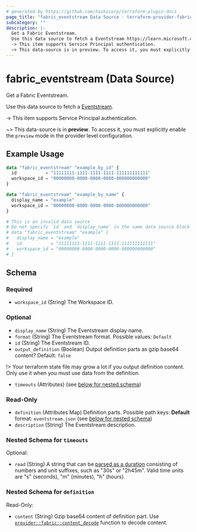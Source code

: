 ```yaml
---
# generated by https://github.com/hashicorp/terraform-plugin-docs
page_title: "fabric_eventstream Data Source - terraform-provider-fabric"
subcategory: ""
description: |-
  Get a Fabric Eventstream.
  Use this data source to fetch a Eventstream https://learn.microsoft.com/fabric/real-time-intelligence/event-streams/overview.
  -> This item supports Service Principal authentication.
  ~> This data-source is in preview. To access it, you must explicitly enable the preview mode in the provider level configuration.
---
```


# fabric_eventstream (Data Source)

Get a Fabric Eventstream.

Use this data source to fetch a [Eventstream](https://learn.microsoft.com/fabric/real-time-intelligence/event-streams/overview).

-> This item supports Service Principal authentication.

~> This data-source is in **preview**. To access it, you must explicitly enable the `preview` mode in the provider level configuration.

## Example Usage

```terraform
data "fabric_eventstream" "example_by_id" {
  id           = "11111111-1111-1111-1111-111111111111"
  workspace_id = "00000000-0000-0000-0000-000000000000"
}

data "fabric_eventstream" "example_by_name" {
  display_name = "example"
  workspace_id = "00000000-0000-0000-0000-000000000000"
}

# This is an invalid data source
# Do not specify `id` and `display_name` in the same data source block
# data "fabric_eventstream" "example" {
#   display_name = "example"
#   id           = "11111111-1111-1111-1111-111111111111"
#   workspace_id = "00000000-0000-0000-0000-000000000000"
# }
```

<!-- schema generated by tfplugindocs -->
## Schema

### Required

- `workspace_id` (String) The Workspace ID.

### Optional

- `display_name` (String) The Eventstream display name.
- `format` (String) The Eventstream format. Possible values: `Default`
- `id` (String) The Eventstream ID.
- `output_definition` (Boolean) Output definition parts as gzip base64 content? Default: `false`

!> Your terraform state file may grow a lot if you output definition content. Only use it when you must use data from the definition.

- `timeouts` (Attributes) (see [below for nested schema](#nestedatt--timeouts))

### Read-Only

- `definition` (Attributes Map) Definition parts. Possible path keys: **Default** format: `eventstream.json` (see [below for nested schema](#nestedatt--definition))
- `description` (String) The Eventstream description.

<a id="nestedatt--timeouts"></a>

### Nested Schema for `timeouts`

Optional:

- `read` (String) A string that can be [parsed as a duration](https://pkg.go.dev/time#ParseDuration) consisting of numbers and unit suffixes, such as "30s" or "2h45m". Valid time units are "s" (seconds), "m" (minutes), "h" (hours).

<a id="nestedatt--definition"></a>

### Nested Schema for `definition`

Read-Only:

- `content` (String) Gzip base64 content of definition part.
Use [`provider::fabric::content_decode`](../functions/content_decode.md) function to decode content.

